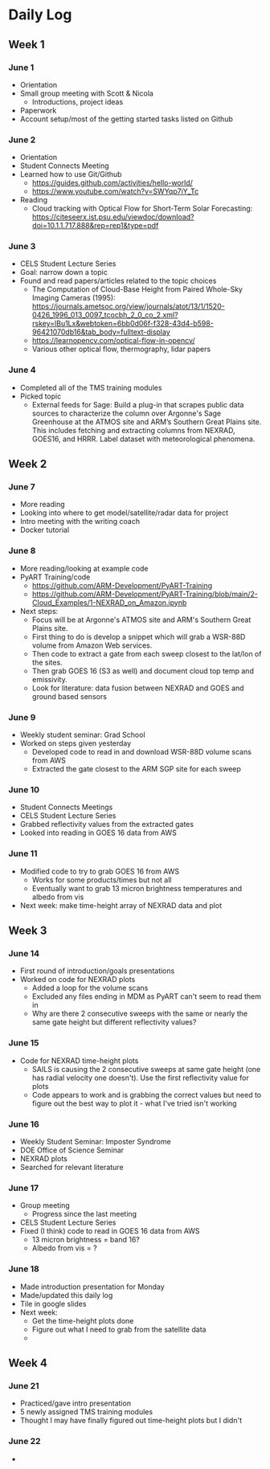 # Daily Log 

## Week 1 
### June 1 
- Orientation 
- Small group meeting with Scott & Nicola
   * Introductions, project ideas
- Paperwork
- Account setup/most of the getting started tasks listed on Github

### June 2
- Orientation
- Student Connects Meeting
- Learned how to use Git/Github
   * https://guides.github.com/activities/hello-world/
   * https://www.youtube.com/watch?v=SWYqp7iY_Tc
- Reading
   * Cloud tracking with Optical Flow for Short-Term Solar Forecasting: https://citeseerx.ist.psu.edu/viewdoc/download?doi=10.1.1.717.888&rep=rep1&type=pdf

### June 3 
- CELS Student Lecture Series
- Goal: narrow down a topic
- Found and read papers/articles related to the topic choices
   * The Computation of Cloud-Base Height from Paired Whole-Sky Imaging Cameras (1995): https://journals.ametsoc.org/view/journals/atot/13/1/1520-0426_1996_013_0097_tcocbh_2_0_co_2.xml?rskey=lBu1Lx&webtoken=6bb0d06f-f328-43d4-b598-96421070db16&tab_body=fulltext-display 
   * https://learnopencv.com/optical-flow-in-opencv/
   * Various other optical flow, thermography, lidar papers

### June 4 
- Completed all of the TMS training modules
- Picked topic
   * External feeds for Sage: Build a plug-in that scrapes public data sources to characterize the column over Argonne's Sage Greenhouse at the ATMOS site and ARM’s Southern Great Plains site. This includes fetching and extracting columns from NEXRAD, GOES16, and HRRR. Label dataset with meteorological phenomena. 

## Week 2 
### June 7 
- More reading
- Looking into where to get model/satellite/radar data for project
- Intro meeting with the writing coach
- Docker tutorial 

### June 8 
- More reading/looking at example code
- PyART Training/code
    * https://github.com/ARM-Development/PyART-Training
    * https://github.com/ARM-Development/PyART-Training/blob/main/2-Cloud_Examples/1-NEXRAD_on_Amazon.ipynb 
- Next steps:
    * Focus will be at Argonne's ATMOS site and ARM's Southern Great Plains site.
    * First thing to do is develop a snippet which will grab a WSR-88D volume from Amazon Web services.
    * Then code to extract a gate from each sweep closest to the lat/lon of the sites.
    * Then grab GOES 16 (S3 as well) and document cloud top temp and emissivity.
    * Look for literature: data fusion between NEXRAD and GOES and ground based sensors

### June 9
- Weekly student seminar: Grad School
- Worked on steps given yesterday
    * Developed code to read in and download WSR-88D volume scans from AWS
    * Extracted the gate closest to the ARM SGP site for each sweep

### June 10 
- Student Connects Meetings
- CELS Student Lecture Series
- Grabbed reflectivity values from the extracted gates
- Looked into reading in GOES 16 data from AWS

### June 11 
- Modified code to try to grab GOES 16 from AWS
    * Works for some products/times but not all
    * Eventually want to grab 13 micron brightness temperatures and albedo from vis
- Next week: make time-height array of NEXRAD data and plot 

## Week 3 
### June 14
- First round of introduction/goals presentations
- Worked on code for NEXRAD plots
    * Added a loop for the volume scans
    * Excluded any files ending in MDM as PyART can't seem to read them in
    * Why are there 2 consecutive sweeps with the same or nearly the same gate height but different reflectivity values? 

### June 15 
- Code for NEXRAD time-height plots
    * SAILS is causing the 2 consecutive sweeps at same gate height (one has radial velocity one doesn't). Use the first reflectivity value for plots
    * Code appears to work and is grabbing the correct values but need to figure out the best way to plot it - what I've tried isn't working

### June 16
- Weekly Student Seminar: Imposter Syndrome
- DOE Office of Science Seminar
- NEXRAD plots
- Searched for relevant literature

### June 17 
- Group meeting
    * Progress since the last meeting
- CELS Student Lecture Series
- Fixed (I think) code to read in GOES 16 data from AWS
    * 13 micron brightness = band 16?
    * Albedo from vis = ?

### June 18
- Made introduction presentation for Monday
- Made/updated this daily log 
- Tile in google slides
- Next week: 
    * Get the time-height plots done
    * Figure out what I need to grab from the satellite data
    * 

## Week 4 
### June 21
- Practiced/gave intro presentation
- 5 newly assigned TMS training modules
- Thought I may have finally figured out time-height plots but I didn't

### June 22
-





